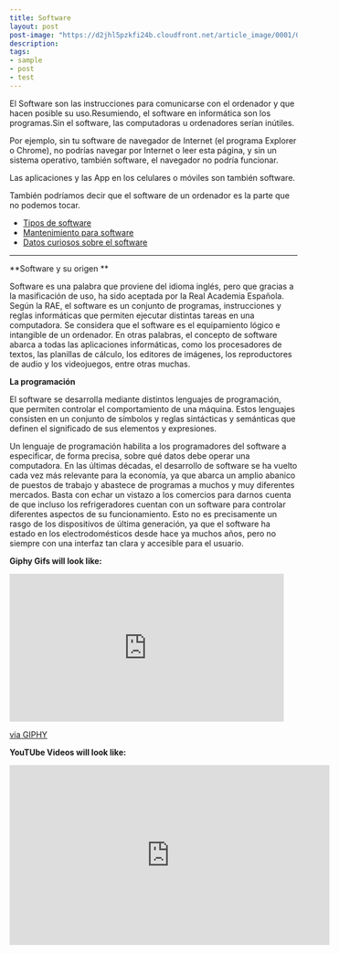 ```yaml
---
title: Software
layout: post
post-image: "https://d2jhl5pzkfi24b.cloudfront.net/article_image/0001/04/49be7ce7490aa73812914cc0407874f8080ca6fc.jpeg"
description: 
tags:
- sample
- post
- test
---
```


El Software son las instrucciones para comunicarse con el ordenador y que hacen posible su uso.Resumiendo, el software en informática son los programas.Sin el software, las computadoras u ordenadores serían inútiles.

Por ejemplo, sin tu software de navegador de Internet (el programa Explorer o Chrome), no podrías navegar por Internet o leer esta página, y sin un sistema operativo, también software, el navegador no podría funcionar.

Las aplicaciones y las App en los celulares o móviles son también software.

También podríamos decir que el software de un ordenador es la parte que no podemos tocar.
* [Tipos de software](https://www.wolterskluwer.com/es-es/expert-insights/que-tipos-de-software-hay)
* [Mantenimiento para software](https://cpl.thalesgroup.com/es/software-monetization/four-types-of-software-maintenance#:~:text=El%20mantenimiento%20del%20software%20se,vida%20del%20desarrollo%20de%20software)
* [Datos curiosos sobre el software](https://tekkieuni.com/es/blog/coding-facts-you-didnt-know-about/)

---
**Software y su origen **

Software es una palabra que proviene del idioma inglés, pero que gracias a la masificación de uso, ha sido aceptada por la Real Academia Española. Según la RAE, el software es un conjunto de programas, instrucciones y reglas informáticas que permiten ejecutar distintas tareas en una computadora.
Se considera que el software es el equipamiento lógico e intangible de un ordenador. En otras palabras, el concepto de software abarca a todas las aplicaciones informáticas, como los procesadores de textos, las planillas de cálculo, los editores de imágenes, los reproductores de audio y los videojuegos, entre otras muchas.

**La programación**

El software se desarrolla mediante distintos lenguajes de programación, que permiten controlar el comportamiento de una máquina. Estos lenguajes consisten en un conjunto de símbolos y reglas sintácticas y semánticas que definen el significado de sus elementos y expresiones.

Un lenguaje de programación habilita a los programadores del software a especificar, de forma precisa, sobre qué datos debe operar una computadora.
En las últimas décadas, el desarrollo de software se ha vuelto cada vez más relevante para la economía, ya que abarca un amplio abanico de puestos de trabajo y abastece de programas a muchos y muy diferentes mercados. Basta con echar un vistazo a los comercios para darnos cuenta de que incluso los refrigeradores cuentan con un software para controlar diferentes aspectos de su funcionamiento. Esto no es precisamente un rasgo de los dispositivos de última generación, ya que el software ha estado en los electrodomésticos desde hace ya muchos años, pero no siempre con una interfaz tan clara y accesible para el usuario.


**Giphy Gifs will look like:**<br>
<iframe src="https://giphy.com/embed/ZqlvCTNHpqrio" width="480" height="259" frameBorder="0" class="giphy-embed" allowFullScreen></iframe><p><a href="https://giphy.com/gifs/laughing-despicable-me-minions-ZqlvCTNHpqrio">via GIPHY</a></p>

**YouTUbe Videos will look like:**<br>
<iframe width="560" height="315" src="https://www.youtube.com/embed/jTPXwbDtIpA" frameborder="0" allow="accelerometer; autoplay; encrypted-media; gyroscope; picture-in-picture" allowfullscreen></iframe>
